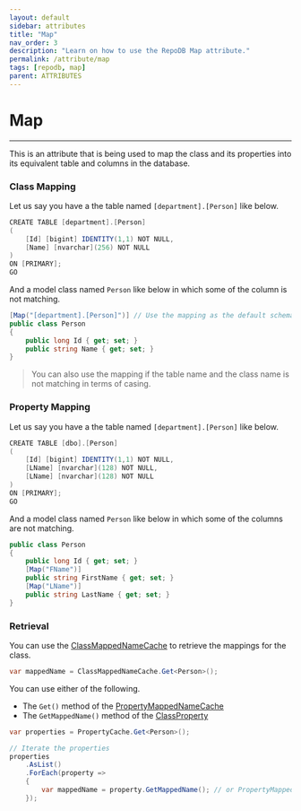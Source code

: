```yaml
---
layout: default
sidebar: attributes
title: "Map"
nav_order: 3
description: "Learn on how to use the RepoDB Map attribute."
permalink: /attribute/map
tags: [repodb, map]
parent: ATTRIBUTES
---
```


# Map

---

This is an attribute that is being used to map the class and its properties into its equivalent table and columns in the database.

### Class Mapping

Let us say you have a the table named `[department].[Person]` like below.

```csharp
CREATE TABLE [department].[Person]
(
    [Id] [bigint] IDENTITY(1,1) NOT NULL,
    [Name] [nvarchar](256) NOT NULL
)
ON [PRIMARY];
GO
```

And a model class named `Person` like below in which some of the column is not matching.

```csharp
[Map("[department].[Person]")] // Use the mapping as the default schema is [dbo]
public class Person
{
    public long Id { get; set; }
    public string Name { get; set; }
}
```

> You can also use the mapping if the table name and the class name is not matching in terms of casing.

### Property Mapping

Let us say you have a the table named `[department].[Person]` like below.

```csharp
CREATE TABLE [dbo].[Person]
(
    [Id] [bigint] IDENTITY(1,1) NOT NULL,
    [LName] [nvarchar](128) NOT NULL,
    [LName] [nvarchar](128) NOT NULL
)
ON [PRIMARY];
GO
```

And a model class named `Person` like below in which some of the columns are not matching.

```csharp
public class Person
{
    public long Id { get; set; }
    [Map("FName")]
    public string FirstName { get; set; }
    [Map("LName")]
    public string LastName { get; set; }
}
```

### Retrieval

You can use the [ClassMappedNameCache](/cacher/classmappednamecache) to retrieve the mappings for the class.

```csharp
var mappedName = ClassMappedNameCache.Get<Person>();
```

You can use either of the following.

- The `Get()` method of the [PropertyMappedNameCache](/cacher/propertymappednamecache)
- The `GetMappedName()` method of the [ClassProperty](/class/classproperty)

```csharp
var properties = PropertyCache.Get<Person>();

// Iterate the properties
properties
    .AsList()
    .ForEach(property =>
    {
        var mappedName = property.GetMappedName(); // or PropertyMappedNameCache.Get(property.PropertyInfo);
    });
```







